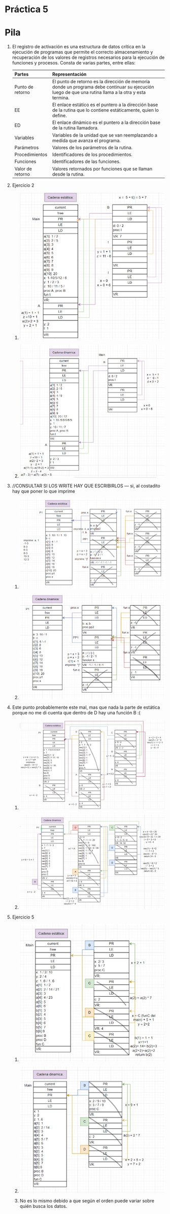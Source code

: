# Práctica 5

# Pila

1. El registro de activación es una estructura de datos crítica en la ejecución de programas que permite el correcto almacenamiento y recuperación de los valores de registros necesarios para la ejecución de funciones y procesos. Consta de varias partes, entre ellas:

   | Partes           | Representación                                                                                                                                       |
   | ---------------- | ---------------------------------------------------------------------------------------------------------------------------------------------------- |
   | Punto de retorno | El punto de retorno es la dirección de memoria donde un programa debe continuar su ejecución luego de que una rutina llama a la otra y esta termina. |
   | EE               | El enlace estático es el puntero a la dirección base de la rutina que lo contiene estáticamente, quien lo define.                                    |
   | ED               | El enlace dinámico es el puntero a la dirección base de la rutina llamadora.                                                                         |
   | Variables        | Variables de la unidad que se van reemplazando a medida que avanza el programa.                                                                      |
   | Parámetros       | Valores de los parámetros de la rutina.                                                                                                              |
   | Procedimientos   | Identificadores de los procedimientos.                                                                                                               |
   | Funciones        | Identificadores de las funciones.                                                                                                                    |
   | Valor de retorno | Valores retornados por funciones que se llaman desde la rutina.                                                                                      |

2. Ejercicio 2

   1. ![Untitled](img/tp5-ej2e.png)

   2. ![Untitled](img/tp5-ej2d.png)

3. //CONSULTAR SI LOS WRITE HAY QUE ESCRIBIRLOS — si, al costadito hay que poner lo que imprime

   1. ![Untitled](img/tp5-ej3e.png)

   2. ![Untitled](img/tp5-ej3d.png)

4. Este punto probablemente este mal, mas que nada la parte de estática porque no me di cuenta que dentro de D hay una función B :(

   1. ![Untitled](img/tp5-ej4e.png)

   2. ![Untitled](img/tp5-ej4d.png)

5. Ejercicio 5

   1. ![Untitled](img/tp5-ej5e.png)

   2. ![Untitled](img/tp5-ej5d.png)

   3. No es lo mismo debido a que según el orden puede variar sobre quién busca los datos.
